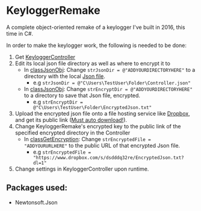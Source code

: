# KeyloggerRemake
A complete object-oriented remake of a keylogger I've built in 2016, this time in C#.

In order to make the keylogger work, the following is needed to be done:
1. Get [KeyloggerController](https://github.com/outerme/KeyloggerController)
2. Edit its local json file directory as well as where to encrypt it to
   - In [classJsonObj](https://github.com/outerme/KeyloggerRemake/blob/master/KeyloggerRemake/classJsonObject.cs): Change `strJsonDir = @"ADDYOURDIRECTORYHERE"` to a directory with the local [Json file](https://github.com/outerme/KeyloggerController/blob/master/Controller.json).
      - e.g `strJsonDir = @"C\Users\TestUser\Folder\Controller.json"`
   - In [classJsonObj](https://github.com/outerme/KeyloggerRemake/blob/master/KeyloggerRemake/classJsonObject.cs): Change `strEncryptDir = @"ADDYOURDIRECTORYHERE"` to a directory to save that Json file, encrypted.
      - e.g `strEncryptDir = @"C\Users\TestUser\Folder\EncryptedJson.txt"`
2. Upload the encrypted json file onto a file hosting service like [Dropbox](https://www.dropbox.com/), and get its public link ([Must auto download!](https://www.dropbox.com/help/desktop-web/force-download)).
3. Change KeyloggerRemake's encrypted key to the public link of the specified encrypted directory in the Controller
   - In [classGetEncryption](https://github.com/outerme/KeyloggerRemake/blob/master/KeyloggerRemake/classGetEncryption.cs): Change `strEncryptedFile = "ADDYOURURLHERE"` to the public URL of that encrypted Json file.
      - e.g `strEncryptedFile = "https://www.dropbox.com/s/dsdddq32re/EncryptedJson.txt?dl=1"`
4. Change settings in KeyloggerController upon runtime.


## Packages used:
- Newtonsoft.Json
